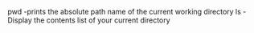 pwd -prints the absolute path name of the current working directory 
ls - Display the contents list of your current directory
